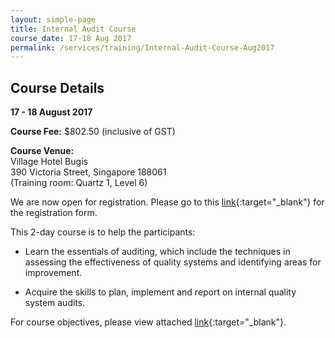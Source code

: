 ```yaml
---
layout: simple-page
title: Internal Audit Course
course_date: 17-18 Aug 2017
permalink: /services/training/Internal-Audit-Course-Aug2017
---
```


## Course Details
**17 - 18 August 2017**

**Course Fee:**  $802.50 (inclusive of GST)

**Course Venue:**  
Village Hotel Bugis  
390 Victoria Street, Singapore 188061  
(Training room:  Quartz 1, Level 6)

We are now open for registration. Please go to this [link](/files/registration-forms/Registration-form-(LM-and-IA-Aug-2017).docx){:target="_blank"} for the registration form.
 
This 2-day course is to help the participants:
 
* Learn the essentials of auditing, which include the techniques in assessing the effectiveness of quality systems and identifying areas for improvement.
 
* Acquire the skills to plan, implement and report on internal quality system audits.
 
For course objectives, please view attached [link](/files/training/Internal-Audit-Course.pdf){:target="_blank"}.
